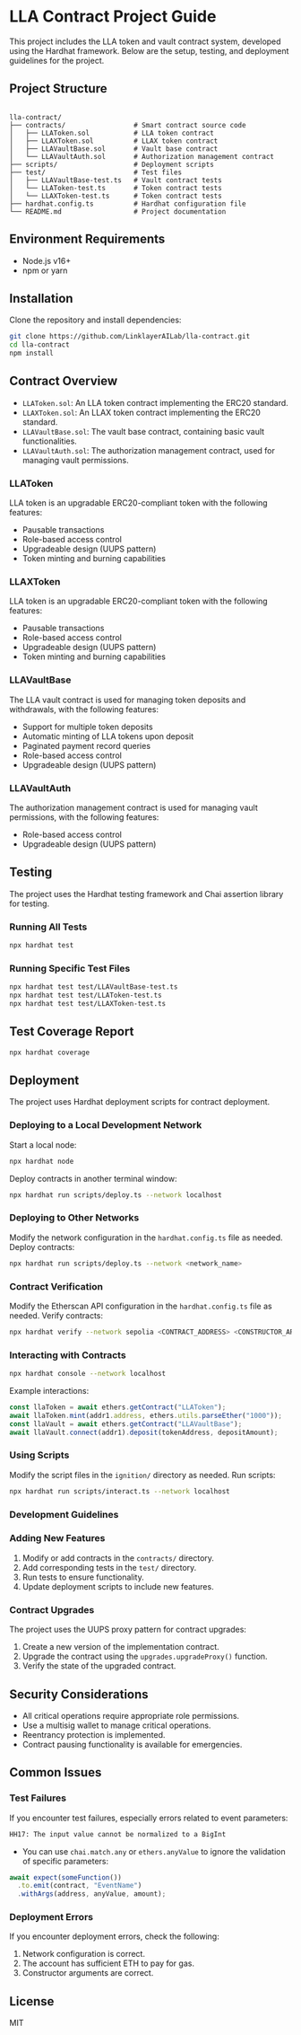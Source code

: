 # LLA Contract Project Guide

This project includes the LLA token and vault contract system, developed using the Hardhat framework. Below are the setup, testing, and deployment guidelines for the project.

## Project Structure
```plaintext

lla-contract/
├── contracts/                 # Smart contract source code
│   ├── LLAToken.sol           # LLA token contract
│   ├── LLAXToken.sol          # LLAX token contract
│   ├── LLAVaultBase.sol       # Vault base contract
│   └── LLAVaultAuth.sol       # Authorization management contract
├── scripts/                   # Deployment scripts
├── test/                      # Test files
│   ├── LLAVaultBase-test.ts   # Vault contract tests
│   └── LLAToken-test.ts       # Token contract tests
│   └── LLAXToken-test.ts      # Token contract tests
├── hardhat.config.ts          # Hardhat configuration file
└── README.md                  # Project documentation

```



## Environment Requirements

- Node.js v16+
- npm or yarn

## Installation

Clone the repository and install dependencies:

```bash
git clone https://github.com/LinklayerAILab/lla-contract.git
cd lla-contract
npm install
```

## Contract Overview

- `LLAToken.sol`: An LLA token contract implementing the ERC20 standard.
- `LLAXToken.sol`: An LLAX token contract implementing the ERC20 standard.
- `LLAVaultBase.sol`: The vault base contract, containing basic vault functionalities.
- `LLAVaultAuth.sol`: The authorization management contract, used for managing vault permissions.

### LLAToken

LLA token is an upgradable ERC20-compliant token with the following features:

- Pausable transactions
- Role-based access control
- Upgradeable design (UUPS pattern)
- Token minting and burning capabilities

### LLAXToken

LLA token is an upgradable ERC20-compliant token with the following features:

- Pausable transactions
- Role-based access control
- Upgradeable design (UUPS pattern)
- Token minting and burning capabilities

### LLAVaultBase

The LLA vault contract is used for managing token deposits and withdrawals, with the following features:

- Support for multiple token deposits
- Automatic minting of LLA tokens upon deposit
- Paginated payment record queries
- Role-based access control
- Upgradeable design (UUPS pattern)

### LLAVaultAuth

The authorization management contract is used for managing vault permissions, with the following features:

- Role-based access control
- Upgradeable design (UUPS pattern)

## Testing

The project uses the Hardhat testing framework and Chai assertion library for testing.

### Running All Tests

```bash
npx hardhat test
```

### Running Specific Test Files

```bash
npx hardhat test test/LLAVaultBase-test.ts
npx hardhat test test/LLAToken-test.ts
npx hardhat test test/LLAXToken-test.ts
```

## Test Coverage Report

```bash
npx hardhat coverage
```

## Deployment

The project uses Hardhat deployment scripts for contract deployment.

### Deploying to a Local Development Network

Start a local node:

```bash
npx hardhat node
```

Deploy contracts in another terminal window:

```bash
npx hardhat run scripts/deploy.ts --network localhost
```

### Deploying to Other Networks

Modify the network configuration in the `hardhat.config.ts` file as needed.
Deploy contracts:

```bash
npx hardhat run scripts/deploy.ts --network <network_name>
```

### Contract Verification

Modify the Etherscan API configuration in the `hardhat.config.ts` file as needed.
Verify contracts:

```bash
npx hardhat verify --network sepolia <CONTRACT_ADDRESS> <CONSTRUCTOR_ARGS>
```

### Interacting with Contracts

```bash
npx hardhat console --network localhost
```

Example interactions:

```javascript
const llaToken = await ethers.getContract("LLAToken");
await llaToken.mint(addr1.address, ethers.utils.parseEther("1000"));
const llaVault = await ethers.getContract("LLAVaultBase");
await llaVault.connect(addr1).deposit(tokenAddress, depositAmount);
```

### Using Scripts

Modify the script files in the `ignition/` directory as needed.
Run scripts:

```bash
npx hardhat run scripts/interact.ts --network localhost
```

### Development Guidelines

### Adding New Features

1. Modify or add contracts in the `contracts/` directory.
2. Add corresponding tests in the `test/` directory.
3. Run tests to ensure functionality.
4. Update deployment scripts to include new features.

### Contract Upgrades

The project uses the UUPS proxy pattern for contract upgrades:

1. Create a new version of the implementation contract.
2. Upgrade the contract using the `upgrades.upgradeProxy()` function.
3. Verify the state of the upgraded contract.

## Security Considerations

- All critical operations require appropriate role permissions.
- Use a multisig wallet to manage critical operations.
- Reentrancy protection is implemented.
- Contract pausing functionality is available for emergencies.

## Common Issues

### Test Failures

If you encounter test failures, especially errors related to event parameters:

```bash
HH17: The input value cannot be normalized to a BigInt
```

- You can use `chai.match.any` or `ethers.anyValue` to ignore the validation of specific parameters:

```typescript
await expect(someFunction())
  .to.emit(contract, "EventName")
  .withArgs(address, anyValue, amount);
```

### Deployment Errors

If you encounter deployment errors, check the following:

1. Network configuration is correct.
2. The account has sufficient ETH to pay for gas.
3. Constructor arguments are correct.

## License

MIT